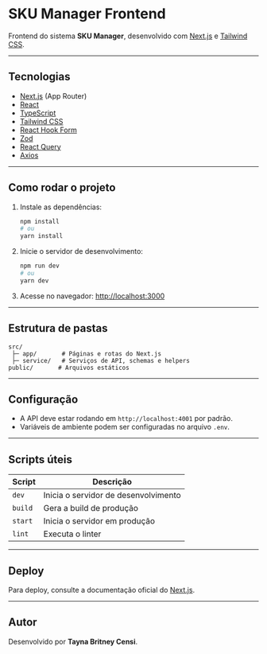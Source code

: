 # SKU Manager Frontend

Frontend do sistema **SKU Manager**, desenvolvido com [Next.js](https://nextjs.org/) e [Tailwind CSS](https://tailwindcss.com/).

---

## Tecnologias

- [Next.js](https://nextjs.org/) (App Router)
- [React](https://react.dev/)
- [TypeScript](https://www.typescriptlang.org/)
- [Tailwind CSS](https://tailwindcss.com/)
- [React Hook Form](https://react-hook-form.com/)
- [Zod](https://zod.dev/)
- [React Query](https://tanstack.com/query/latest)
- [Axios](https://axios-http.com/)

---

## Como rodar o projeto

1. Instale as dependências:

   ```bash
   npm install
   # ou
   yarn install
   ```

2. Inicie o servidor de desenvolvimento:

   ```bash
   npm run dev
   # ou
   yarn dev
   ```

3. Acesse no navegador: [http://localhost:3000](http://localhost:3000)

---

## Estrutura de pastas

```
src/
 ├─ app/       # Páginas e rotas do Next.js
 ├─ service/   # Serviços de API, schemas e helpers
public/       # Arquivos estáticos
```

---

## Configuração

- A API deve estar rodando em `http://localhost:4001` por padrão.
- Variáveis de ambiente podem ser configuradas no arquivo `.env`.

---

## Scripts úteis

| Script      | Descrição                      |
| ----------- | ------------------------------|
| `dev`       | Inicia o servidor de desenvolvimento |
| `build`     | Gera a build de produção       |
| `start`     | Inicia o servidor em produção  |
| `lint`      | Executa o linter               |

---

## Deploy

Para deploy, consulte a documentação oficial do [Next.js](https://nextjs.org/docs/deployment).

---

## Autor

Desenvolvido por **Tayna Britney Censi**.
